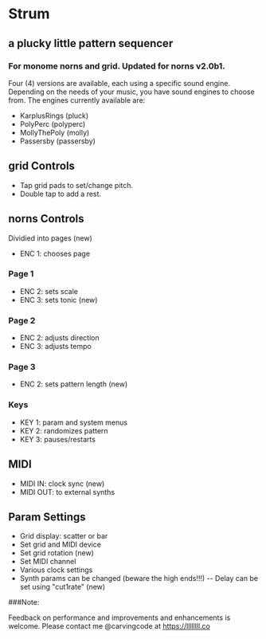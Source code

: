 # Strum
## a plucky little pattern sequencer

### For monome norns and grid. Updated for norns v2.0b1.


Four (4) versions are available, each using a specific sound engine.  Depending on the needs of your music, you have sound engines to choose from.  The engines currently available are:
- KarplusRings (pluck)
- PolyPerc (polyperc)
- MollyThePoly (molly)
- Passersby (passersby)

## grid Controls

- Tap grid pads to set/change pitch.
- Double tap to add a rest.

## norns Controls

Dividied into pages (new)

- ENC 1: chooses page

### Page 1

- ENC 2: sets scale
- ENC 3: sets tonic (new)

### Page 2

- ENC 2: adjusts direction
- ENC 3: adjusts tempo

### Page 3

- ENC 2: sets pattern length (new)

### Keys
- KEY 1: param and system menus
- KEY 2: randomizes pattern
- KEY 3: pauses/restarts

## MIDI

- MIDI IN: clock sync (new)
- MIDI OUT: to external synths

## Param Settings

- Grid display: scatter or bar
- Set grid and MIDI device
- Set grid rotation (new)
- Set MIDI channel
- Various clock settings
- Synth params can be changed (beware the high ends!!!)
-- Delay can be set using "cut1rate" (new)

###Note:

Feedback on performance and improvements and enhancements is welcome.  Please contact me @carvingcode at https://llllllll.co
